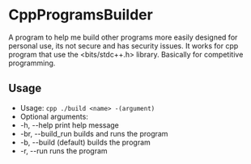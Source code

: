 # CppProgramsBuilder
A program to help me build other programs more easily designed for personal use, its not secure and has security issues. It works for cpp program that use the &lt;bits/stdc++.h> library. Basically for competitive programming.

## Usage
- Usage: ```cpp ./build <name> -(argument)```
- Optional arguments:
-   -h,  --help         print help message
-   -br, --build_run    builds and runs the program
-   -b,  --build        (default) builds the program
-   -r,  --run          runs the program

